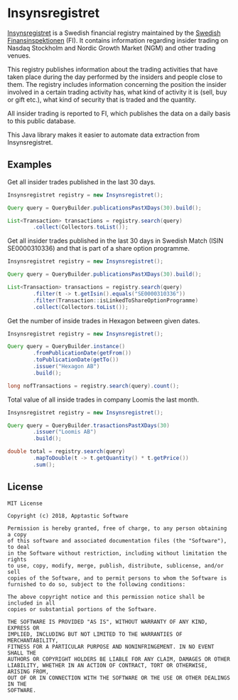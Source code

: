 Insynsregistret
===============
[Insynsregistret](https://www.fi.se/sv/vara-register/insynsregistret) is a Swedish financial registry maintained by
the [Swedish Finansinspektionen](http://www.fi.se) (FI). It contains information regarding insider trading on
Nasdaq Stockholm and Nordic Growth Market (NGM) and other trading venues.

This registry publishes information about the trading activities that have taken place during the day performed by
the insiders and people close to them. The registry includes information concerning
the position the insider involved in a certain trading activity has, what kind of activity it is (sell, buy or
gift etc.), what kind of security that is traded and the quantity. 

All insider trading is reported to FI, which publishes the data on a daily basis to this public database.

This Java library makes it easier to automate data extraction from Insynsregistret.

Examples
--------
Get all insider trades published in the last 30 days.

```java
Insynsregistret registry = new Insynsregistret();

Query query = QueryBuilder.publicationsPastXDays(30).build();

List<Transaction> transactions = registry.search(query)
        .collect(Collectors.toList());
```
Get all insider trades published in the last 30 days in Swedish Match (ISIN SE0000310336)
and that is part of a share option programme.

```java
Insynsregistret registry = new Insynsregistret();

Query query = QueryBuilder.publicationsPastXDays(30).build();

List<Transaction> transactions = registry.search(query)
        .filter(t -> t.getIsin().equals("SE0000310336"))
        .filter(Transaction::isLinkedToShareOptionProgramme)
        .collect(Collectors.toList());
```

Get the number of inside trades in Hexagon between given dates.

```java
Insynsregistret registry = new Insynsregistret();

Query query = QueryBuilder.instance()
        .fromPublicationDate(getFrom())
        .toPublicationDate(getTo())
        .issuer("Hexagon AB")
        .build();

long nofTransactions = registry.search(query).count();
```

Total value of all inside trades in company Loomis the last month.

```java
Insynsregistret registry = new Insynsregistret();

Query query = QueryBuilder.trasactionsPastXDays(30)
        .issuer("Loomis AB")
        .build();

double total = registry.search(query)
        .mapToDouble(t -> t.getQuantity() * t.getPrice())
        .sum();
```

License
-------

    MIT License
    
    Copyright (c) 2018, Apptastic Software
    
    Permission is hereby granted, free of charge, to any person obtaining a copy
    of this software and associated documentation files (the "Software"), to deal
    in the Software without restriction, including without limitation the rights
    to use, copy, modify, merge, publish, distribute, sublicense, and/or sell
    copies of the Software, and to permit persons to whom the Software is
    furnished to do so, subject to the following conditions:
    
    The above copyright notice and this permission notice shall be included in all
    copies or substantial portions of the Software.
    
    THE SOFTWARE IS PROVIDED "AS IS", WITHOUT WARRANTY OF ANY KIND, EXPRESS OR
    IMPLIED, INCLUDING BUT NOT LIMITED TO THE WARRANTIES OF MERCHANTABILITY,
    FITNESS FOR A PARTICULAR PURPOSE AND NONINFRINGEMENT. IN NO EVENT SHALL THE
    AUTHORS OR COPYRIGHT HOLDERS BE LIABLE FOR ANY CLAIM, DAMAGES OR OTHER
    LIABILITY, WHETHER IN AN ACTION OF CONTRACT, TORT OR OTHERWISE, ARISING FROM,
    OUT OF OR IN CONNECTION WITH THE SOFTWARE OR THE USE OR OTHER DEALINGS IN THE
    SOFTWARE.
